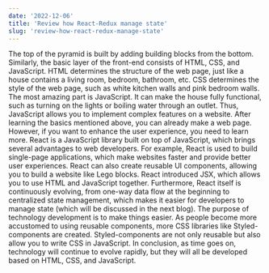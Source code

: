 ```yaml
---
date: '2022-12-06'
title: 'Review how React-Redux manage state'
slug: 'review-how-react-redux-manage-state'
---
```


The top of the pyramid is built by adding building blocks from the bottom. Similarly, the basic layer of the front-end consists of HTML, CSS, and JavaScript.
HTML determines the structure of the web page, just like a house contains a living room, bedroom, bathroom, etc.
CSS determines the style of the web page, such as white kitchen walls and pink bedroom walls.
The most amazing part is JavaScript. It can make the house fully functional, such as turning on the lights or boiling water through an outlet. Thus, JavaScript allows you to implement complex features on a website.
After learning the basics mentioned above, you can already make a web page. However, if you want to enhance the user experience, you need to learn more.
React is a JavaScript library built on top of JavaScript, which brings several advantages to web developers. For example, React is used to build single-page applications, which make websites faster and provide better user experiences. React can also create reusable UI components, allowing you to build a website like Lego blocks. React introduced JSX, which allows you to use HTML and JavaScript together.
Furthermore, React itself is continuously evolving, from one-way data flow at the beginning to centralized state management, which makes it easier for developers to manage state (which will be discussed in the next blog).
The purpose of technology development is to make things easier. As people become more accustomed to using reusable components, more CSS libraries like Styled-components are created. Styled-components are not only reusable but also allow you to write CSS in JavaScript.
In conclusion, as time goes on, technology will continue to evolve rapidly, but they will all be developed based on HTML, CSS, and JavaScript.
